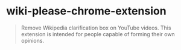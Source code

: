 # wiki-please-chrome-extension

> Remove Wikipedia clarification box on YouTube videos. This extension is intended for people capable of forming their own opinions.
